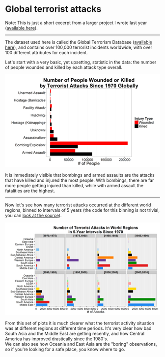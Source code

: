 # Global terrorist attacks

Note: This is just a short excerpt from a larger project I wrote last year ([available
here](../../terrorism-project)).  
  
---  
  
The dataset used here is called the Global Terrorism Database
([available here](http://www.start.umd.edu/gtd/)), and contains over 100,000
terrorist incidents worldwide, with over 100 different attributes for each incident. 

Let's start with a very basic, yet upsetting, statistic in the data: the number of people wounded and killed by each attack type overall.

![*Fig. 1* Injuries by attack type](injuryByAttack.png)

It is immediately visible that bombings and armed assaults are the attacks that
have killed and injured the most people. With bombings, there are far more
people getting injured than killed, while with armed assault the fatalities
are the highest.
  
---  
  
Now let's see how many terrorist attacks occurred at the different world regions,
binned to intervals of 5 years (the code for this binning is not trivial,
you can [look at the source](./script04_calc-attack-per-region-year-bin.R)).

![*Fig. 2* Attacks by region in 5 year intervals](attackByRegion5YearBin.png)

From this set of plots it is much clearer what the terrorist activity situation
was at different regions at different time periods. It's very clear how bad South
Asia and the Middle East are getting recently, and how Central America has
improved drastically since the 1980's.  
We can also see how Oceania and East Asia are the "boring" observations, so if you're looking for a safe place, you know where to go.
